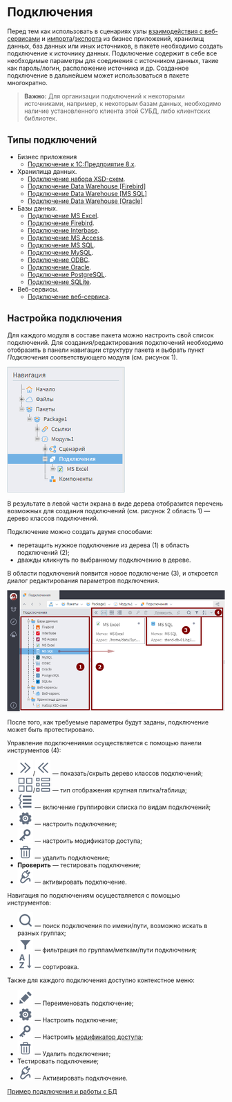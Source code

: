 # Подключения

Перед тем как использовать в сценариях узлы [взаимодействия с веб-сервисами](../../processors/integration/calling-web-service.md) и [импорта](../import/README.md)/[экспорта](../export/README.md) из бизнес приложений, хранилищ данных, баз данных или иных источников, в пакете необходимо создать подключение к источнику данных. Подключение содержит в себе все необходимые параметры для соединения с источником данных, такие как пароль/логин, расположение источника и др. Созданное подключение в дальнейшем может использоваться в пакете многократно.

> **Важно:** Для организации подключений к некоторыми источниками, например, к некоторым базам данных, необходимо наличие установленного клиента этой СУБД, либо клиентских библиотек.

## Типы подключений

* Бизнес приложения
  * [Подключение к 1C:Предприятие 8.x](./list/1c.md).
* Хранилища данных.
  * [Подключение набора XSD-схем](./list/schemes.md).
  * [Подключение Data Warehouse [Firebird]](./integration/connections/list/wh-firebird.md)
  * [Подключение Data Warehouse [MS SQL]](./integration/connections/list/wh-mssql.md)
  * [Подключение Data Warehouse [Oracle]](./integration/connections/list/wh-oracle.md)
* Базы данных.
  * [Подключение MS Excel](./list/excel.md).
  * [Подключение Firebird](./list/firebird.md).
  * [Подключение Interbase](./list/interbase.md).
  * [Подключение MS Access](./list/msaccess.md).
  * [Подключение MS SQL](./list/mssql.md).
  * [Подключение MySQL](./list/mysql.md).
  * [Подключение ODBC](./list/odbc.md).
  * [Подключение Oracle](./list/oracle.md).
  * [Подключение PostgreSQL](./list/postgresql.md).
  * [Подключение SQLite](./list/sqlite.md).
* Веб-сервисы.
  * [Подключение веб-сервиса](./list/web-service.md).

## Настройка подключения

Для каждого модуля в составе пакета можно настроить свой список подключений. Для создания/редактирования подключений необходимо отобразить в панели навигации структуру пакета и выбрать пункт *Подключения* соответствующего модуля (см. рисунок 1).

![Выбор пункта "Подключения" в панели навигации](./readme-1.png)

В результате в левой части экрана в виде дерева отобразится перечень возможных для создания подключений (см. рисунок 2 область 1) — дерево классов подключений.

Подключение можно создать двумя способами:

* перетащить нужное подключение из дерева (1) в область подключений (2);
* дважды кликнуть по выбранному подключению в дереве.

В области подключений появится новое подключение (3), и откроется диалог редактирования параметров подключения.

![Создание нового подключения](./readme-2.png)

После того, как требуемые параметры будут заданы, подключение может быть протестировано.

Управление подключениями осуществляется с помощью панели инструментов (4):

* ![](../../images/icons/toolbar-controls_18x18/toolbar-controls_18x18_arrow-rr_default.svg)/![](../../images/icons/toolbar-controls_18x18/toolbar-controls_18x18_arrow-ll_default.svg) — показать/скрыть дерево классов подключений;
* ![](../../images/icons/toolbar-controls_18x18/toolbar-controls_18x18_tile_default.svg)/![](../../images/icons/toolbar-controls_18x18/toolbar-controls_18x18_table_default.svg)  — тип отображения крупная плитка/таблица;
* ![](../../images/icons/toolbar-controls_18x18/toolbar-controls_18x18_group-list_default.svg) — включение группировки списка по видам подключений;
* ![](../../images/icons/toolbar-controls_18x18/toolbar-controls_18x18_setup_default.svg) — настроить подключение;
* ![](../../images/icons/toolbar-controls_18x18/toolbar-controls_18x18_access-rights_default.svg) — настроить модификатор доступа;
* ![](../../images/icons/toolbar-controls_18x18/toolbar-controls_18x18_delete_default.svg) — удалить подключение;
* **Проверить** — тестировать подключение;
* ![](../../images/icons/toolbar-controls_18x18/toolbar-controls_18x18_test-connection_default.svg) — активировать подключение.

Навигация по подключениям осуществляется с помощью инструментов:

* ![](../../images/icons/toolbar-controls_18x18/toolbar-controls_18x18_zoom_default.svg) — поиск подключения по имени/пути, возможно искать в разных группах;
* ![](../../images/icons/toolbar-controls_18x18/toolbar-controls_18x18_filter_default.svg) — фильтрация по группам/меткам/пути подключения;
* ![](../../images/icons/toolbar-controls_18x18/toolbar-controls_18x18_sort-asc_default.svg) — сортировка.

Также для каждого подключения доступно контекстное меню:

* ![](../../images/icons/toolbar-controls_18x18/toolbar-controls_18x18_edit_default.svg) — Переименовать подключение;
* ![](../../images/icons/toolbar-controls_18x18/toolbar-controls_18x18_setup_default.svg) — Настроить подключение;
* ![](../../images/icons/toolbar-controls_18x18/toolbar-controls_18x18_access-rights_default.svg) — Настроить [модификатор доступа](../../scenario/access-modifier.md);
* ![](../../images/icons/toolbar-controls_18x18/toolbar-controls_18x18_delete_default.svg) — Удалить подключение;
* Тестировать подключение;
* ![](../../images/icons/toolbar-controls_18x18/toolbar-controls_18x18_test-connection_default.svg) — Активировать подключение.

[Пример подключения и работы с БД](../../quick-start/database.md)
